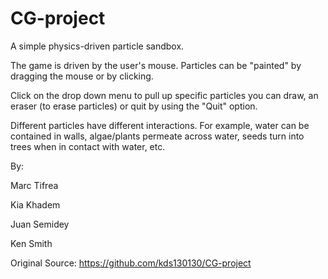 # CG-project

A simple physics-driven particle sandbox. 

The game is driven by the user's mouse. Particles can be "painted" by dragging the mouse or by clicking.  

Click on the drop down menu to pull up specific particles you can draw, an eraser (to erase particles) or quit by using the "Quit" option.

Different particles have different interactions. For example, water can be contained in walls, algae/plants permeate across water, seeds turn into trees when in contact with water, etc. 

By: 

Marc Tifrea

Kia Khadem

Juan Semidey

Ken Smith

Original Source: https://github.com/kds130130/CG-project
